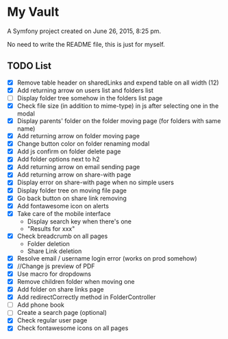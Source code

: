 My Vault
=====

A Symfony project created on June 26, 2015, 8:25 pm.

No need to write the README file, this is just for myself.

TODO List
-----
- [x] Remove table header on sharedLinks and expend table on all width (12)
- [x] Add returning arrow on users list and folders list
- [ ] Display folder tree somehow in the folders list page
- [x] Check file size (in addition to mime-type) in js after selecting one in the modal
- [x] Display parents' folder on the folder moving page (for folders with same name)
- [x] Add returning arrow on folder moving page
- [x] Change button color on folder renaming modal
- [x] Add js confirm on folder delete page
- [x] Add folder options next to h2
- [x] Add returning arrow on email sending page
- [x] Add returning arrow on share-with page
- [x] Display error on share-with page when no simple users
- [x] Display folder tree on moving file page
- [x] Go back button on share link removing
- [x] Add fontawesome icon on alerts
- [x] Take care of the mobile interface
  - Display search key when there's one
  - "Results for xxx"
- [x] Check breadcrumb on all pages
  - Folder deletion
  - Share Link deletion
- [x] Resolve email / username login error (works on prod somehow)
- [x] //Change js preview of PDF
- [x] Use macro for dropdowns
- [x] Remove children folder when moving one
- [x] Add folder on share links page
- [x] Add redirectCorrectly method in FolderController
- [ ] Add phone book
- [ ] Create a search page (optional)
- [x] Check regular user page
- [x] Check fontawesome icons on all pages